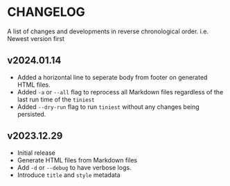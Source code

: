 # CHANGELOG

A list of changes and developments in reverse chronological order. i.e. Newest version first

## v2024.01.14
- Added a horizontal line to seperate body from footer on generated HTML files.
- Added `-a` or `--all` flag to reprocess all Markdown files regardless of the last run time of the `tiniest`
- Added `--dry-run` flag to run `tiniest` without any changes being persisted.

## v2023.12.29
- Initial release
- Generate HTML files from Markdown files
- Add `-d` or `--debug` to have verbose logs.
- Introduce `title` and `style` metadata